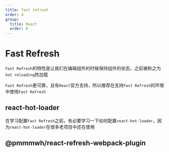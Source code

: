 ```yaml
---
title: fast refresh
order: 4
group:
  title: React
  order: 6
---
```


# Fast Refresh

`Fast Refresh`的特性是让我们在编辑组件的时候保持组件的状态，之前被称之为`hot reloading`热加载

`Fast Refresh`更可靠，且有`React`官方支持，所以推荐在支持`Fast Refresh`的环境中使用`Fast Refresh`

## react-hot-loader

在学习配置`Fast Refresh`之前，有必要学习一下如何配置`react-hot-loader`，因为`react-hot-loader`在很多老项目中还在使用

###

## @pmmmwh/react-refresh-webpack-plugin
